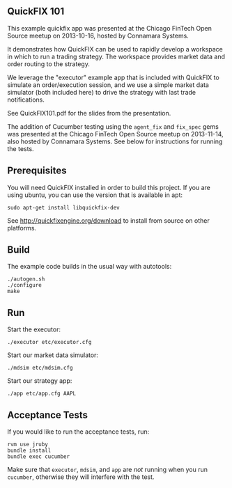 QuickFIX 101
------------

This example quickfix app was presented at the Chicago FinTech Open Source
meetup on 2013-10-16, hosted by Connamara Systems.

It demonstrates how QuickFIX can be used to rapidly develop a workspace in
which to run a trading strategy.  The workspace provides market data and order
routing to the strategy.

We leverage the "executor" example app that is included with QuickFIX to
simulate an order/execution session, and we use a simple market data simulator
(both included here) to drive the strategy with last trade notifications.

See QuickFIX101.pdf for the slides from the presentation.

The addition of Cucumber testing using the `agent_fix` and `fix_spec` gems was
presented at the Chicago FinTech Open Source meetup on 2013-11-14, also hosted
by Connamara Systems.  See below for instructions for running the tests.


Prerequisites
-------------

You will need QuickFIX installed in order to build this project.  If you are
using ubuntu, you can use the version that is available in apt:

    sudo apt-get install libquickfix-dev

See http://quickfixengine.org/download to install from source on other
platforms.


Build
-----

The example code builds in the usual way with autotools:

    ./autogen.sh
    ./configure
    make


Run
---

Start the executor:

    ./executor etc/executor.cfg

Start our market data simulator:

    ./mdsim etc/mdsim.cfg

Start our strategy app:

    ./app etc/app.cfg AAPL
    

Acceptance Tests
----------------

If you would like to run the acceptance tests, run:

    rvm use jruby
    bundle install
    bundle exec cucumber

Make sure that `executor`, `mdsim`, and `app` are *not* running when you run
`cucumber`, otherwise they will interfere with the test.
